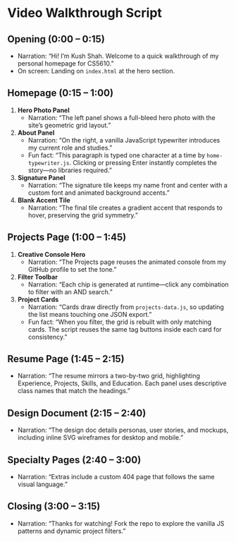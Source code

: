# Video Walkthrough Script

## Opening (0:00 – 0:15)
- Narration: “Hi! I’m Kush Shah. Welcome to a quick walkthrough of my personal homepage for CS5610.”
- On screen: Landing on `index.html` at the hero section.

## Homepage (0:15 – 1:00)
1. **Hero Photo Panel**
   - Narration: “The left panel shows a full-bleed hero photo with the site’s geometric grid layout.”
2. **About Panel**
   - Narration: “On the right, a vanilla JavaScript typewriter introduces my current role and studies.”
   - Fun fact: “This paragraph is typed one character at a time by `home-typewriter.js`. Clicking or pressing Enter instantly completes the story—no libraries required.”
3. **Signature Panel**
   - Narration: “The signature tile keeps my name front and center with a custom font and animated background accents.”
4. **Blank Accent Tile**
   - Narration: “The final tile creates a gradient accent that responds to hover, preserving the grid symmetry.”

## Projects Page (1:00 – 1:45)
1. **Creative Console Hero**
   - Narration: “The Projects page reuses the animated console from my GitHub profile to set the tone.”
2. **Filter Toolbar**
   - Narration: “Each chip is generated at runtime—click any combination to filter with an AND search.”
3. **Project Cards**
   - Narration: “Cards draw directly from `projects-data.js`, so updating the list means touching one JSON export.”
   - Fun fact: “When you filter, the grid is rebuilt with only matching cards. The script reuses the same tag buttons inside each card for consistency.”

## Resume Page (1:45 – 2:15)
- Narration: “The resume mirrors a two-by-two grid, highlighting Experience, Projects, Skills, and Education. Each panel uses descriptive class names that match the headings.”

## Design Document (2:15 – 2:40)
- Narration: “The design doc details personas, user stories, and mockups, including inline SVG wireframes for desktop and mobile.”

## Specialty Pages (2:40 – 3:00)
- Narration: “Extras include  a custom 404 page that follows the same visual language.”

## Closing (3:00 – 3:15)
- Narration: “Thanks for watching! Fork the repo to explore the vanilla JS patterns and dynamic project filters.”

